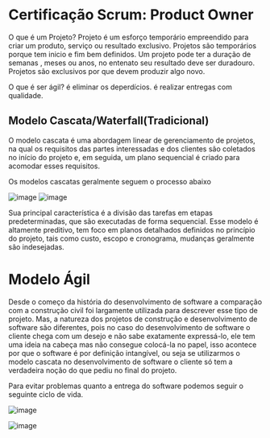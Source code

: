 # Certificação Scrum: Product Owner

O que é um Projeto?
Projeto é um esforço temporário empreendido para criar um produto, serviço ou resultado exclusivo.
Projetos são temporários porque tem inicio e fim bem definidos. Um projeto pode ter a duração de semanas , meses ou anos, no entenato seu resultado deve ser duradouro.
Projetos são exclusivos por que devem produzir algo novo.


O que é ser ágil? é eliminar os deperdícios. é realizar entregas com qualidade.

## Modelo Cascata/Waterfall(Tradicional)

O modelo cascata é uma abordagem linear de gerenciamento de projetos, na qual os requisitos das partes interessadas e dos clientes são coletados no início do projeto e, em seguida, um plano sequencial é criado para acomodar esses requisitos.

Os modelos cascatas geralmente seguem o processo abaixo

![image](https://user-images.githubusercontent.com/52088444/216328035-e113659f-611f-4334-a218-a7127e04ac7b.png)
![image](https://user-images.githubusercontent.com/52088444/216328173-2b6fe298-3916-491a-89e9-6ae1f3a5516f.png)

Sua principal característica é a divisão das tarefas em etapas predeterminadas, que são executadas de forma sequencial.
Esse modelo é altamente preditivo, tem foco em planos detalhados definidos no princípio do projeto, tais como custo, escopo e cronograma, mudanças geralmente são indesejadas.


# Modelo Ágil

Desde o começo da história do desenvolvimento de software a comparação com a construção civil foi largamente utilizada para descrever esse tipo de projeto. 
Mas, a natureza dos projetos de construção e desenvolvimento de software são diferentes, pois no caso do desenvolvimento de software o cliente chega com um desejo e não sabe exatamente expressá-lo, ele tem uma ideia na cabeça mas não consegue colocá-la no papel, isso acontece por que o software é por definição intangível, ou seja se utilizarmos o modelo cascata no desenvolvimento de software o cliente só tem a verdadeira noção do que pediu no final do projeto. 

Para evitar problemas quanto a entrega do software podemos seguir o seguinte ciclo de vida.

![image](https://user-images.githubusercontent.com/52088444/216335532-f3b1af79-8890-41fe-81d0-ed7458ba258e.png)

![image](https://user-images.githubusercontent.com/52088444/216332454-98aa9ef2-e974-43ca-b5ef-2b54cea60138.png)

